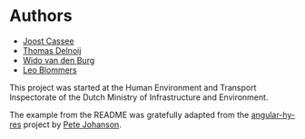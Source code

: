 # Authors

* [Joost Cassee](https://github.com/jcassee)
* [Thomas Delnoij](https://github.com/mvcatsifma)
* [Wido van den Burg](https://github.com/WidoBurg)
* [Leo Blommers](https://github.com/losleos)

This project was started at the Human Environment and Transport Inspectorate of
the Dutch Ministry of Infrastructure and Environment.

The example from the README was gratefully adapted from the
[angular-hy-res](https://github.com/petejohanson/angular-hy-res) project by
[Pete Johanson](https://github.com/petejohanson).
